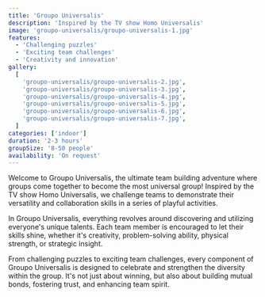 ```yaml
---
title: 'Groupo Universalis'
description: 'Inspired by the TV show Homo Universalis'
image: 'groupo-universalis/groupo-universalis-1.jpg'
features:
  - 'Challenging puzzles'
  - 'Exciting team challenges'
  - 'Creativity and innovation'
gallery:
  [
    'groupo-universalis/groupo-universalis-2.jpg',
    'groupo-universalis/groupo-universalis-3.jpg',
    'groupo-universalis/groupo-universalis-4.jpg',
    'groupo-universalis/groupo-universalis-5.jpg',
    'groupo-universalis/groupo-universalis-6.jpg',
    'groupo-universalis/groupo-universalis-7.jpg',
  ]
categories: ['indoor']
duration: '2-3 hours'
groupSize: '8-50 people'
availability: 'On request'
---
```


Welcome to Groupo Universalis, the ultimate team building adventure where groups come together to become the most universal group! Inspired by the TV show Homo Universalis, we challenge teams to demonstrate their versatility and collaboration skills in a series of playful activities.

In Groupo Universalis, everything revolves around discovering and utilizing everyone's unique talents. Each team member is encouraged to let their skills shine, whether it's creativity, problem-solving ability, physical strength, or strategic insight.

From challenging puzzles to exciting team challenges, every component of Groupo Universalis is designed to celebrate and strengthen the diversity within the group. It's not just about winning, but also about building mutual bonds, fostering trust, and enhancing team spirit.
